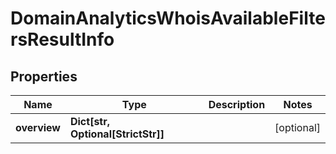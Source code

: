 # DomainAnalyticsWhoisAvailableFiltersResultInfo


## Properties

| Name | Type | Description | Notes |
|------------ | ------------- | ------------- | -------------|
**overview** | **Dict[str, Optional[StrictStr]]** |  |[optional]|